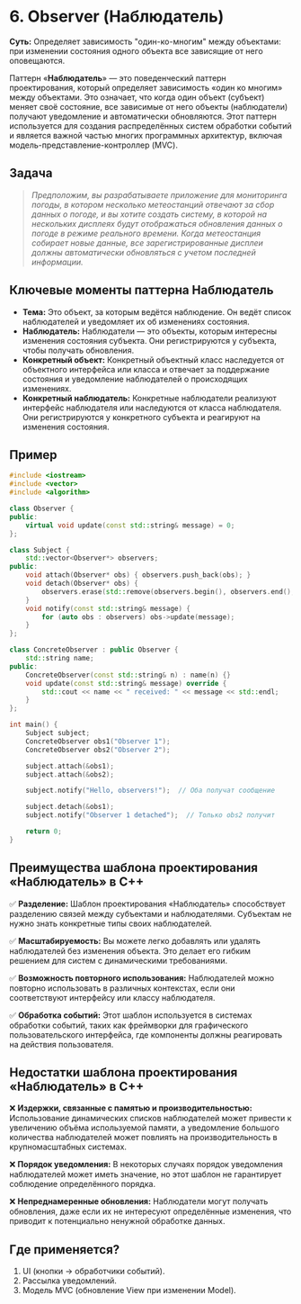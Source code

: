 # 6. Observer (Наблюдатель)
__Суть:__
Определяет зависимость "один-ко-многим" между объектами: при изменении состояния одного объекта все зависящие от него оповещаются.

Паттерн «__Наблюдатель__» — это поведенческий паттерн проектирования, который определяет зависимость «один ко многим» между объектами. Это означает, что когда один объект (субъект) меняет своё состояние, все зависимые от него объекты (наблюдатели) получают уведомление и автоматически обновляются. Этот паттерн используется для создания распределённых систем обработки событий и является важной частью многих программных архитектур, включая модель-представление-контроллер (MVC).

## Задача
>_Предположим, вы разрабатываете приложение для мониторинга погоды, в котором несколько метеостанций отвечают за сбор данных о погоде, и вы хотите создать систему, в которой на нескольких дисплеях будут отображаться обновления данных о погоде в режиме реального времени. Когда метеостанция собирает новые данные, все зарегистрированные дисплеи должны автоматически обновляться с учетом последней информации._

## Ключевые моменты паттерна Наблюдатель
* __Тема:__ Это объект, за которым ведётся наблюдение. Он ведёт список наблюдателей и уведомляет их об изменениях состояния.
* __Наблюдатель:__ Наблюдатели — это объекты, которым интересны изменения состояния субъекта. Они регистрируются у субъекта, чтобы получать обновления.
* __Конкретный объект:__ Конкретный объектный класс наследуется от объектного интерфейса или класса и отвечает за поддержание состояния и уведомление наблюдателей о происходящих изменениях.
* __Конкретный наблюдатель:__ Конкретные наблюдатели реализуют интерфейс наблюдателя или наследуются от класса наблюдателя. Они регистрируются у конкретного субъекта и реагируют на изменения состояния.

## Пример
```c++
#include <iostream>
#include <vector>
#include <algorithm>

class Observer {
public:
    virtual void update(const std::string& message) = 0;
};

class Subject {
    std::vector<Observer*> observers;
public:
    void attach(Observer* obs) { observers.push_back(obs); }
    void detach(Observer* obs) {
        observers.erase(std::remove(observers.begin(), observers.end(), obs), observers.end());
    }
    void notify(const std::string& message) {
        for (auto obs : observers) obs->update(message);
    }
};

class ConcreteObserver : public Observer {
    std::string name;
public:
    ConcreteObserver(const std::string& n) : name(n) {}
    void update(const std::string& message) override {
        std::cout << name << " received: " << message << std::endl;
    }
};

int main() {
    Subject subject;
    ConcreteObserver obs1("Observer 1");
    ConcreteObserver obs2("Observer 2");

    subject.attach(&obs1);
    subject.attach(&obs2);

    subject.notify("Hello, observers!");  // Оба получат сообщение

    subject.detach(&obs1);
    subject.notify("Observer 1 detached");  // Только obs2 получит

    return 0;
}
```

## Преимущества шаблона проектирования «Наблюдатель» в C++
✅ __Разделение:__ Шаблон проектирования «Наблюдатель» способствует разделению связей между субъектами и наблюдателями. Субъектам не нужно знать конкретные типы своих наблюдателей.

✅ __Масштабируемость:__ Вы можете легко добавлять или удалять наблюдателей без изменения объекта. Это делает его гибким решением для систем с динамическими требованиями.

✅ __Возможность повторного использования:__ Наблюдателей можно повторно использовать в различных контекстах, если они соответствуют интерфейсу или классу наблюдателя.

✅ __Обработка событий:__ Этот шаблон используется в системах обработки событий, таких как фреймворки для графического пользовательского интерфейса, где компоненты должны реагировать на действия пользователя.

## Недостатки шаблона проектирования «Наблюдатель» в C++
❌ __Издержки, связанные с памятью и производительностью:__ Использование динамических списков наблюдателей может привести к увеличению объёма используемой памяти, а уведомление большого количества наблюдателей может повлиять на производительность в крупномасштабных системах.

❌ __Порядок уведомления:__ В некоторых случаях порядок уведомления наблюдателей может иметь значение, но этот шаблон не гарантирует соблюдение определённого порядка.

❌ __Непреднамеренные обновления:__ Наблюдатели могут получать обновления, даже если их не интересуют определённые изменения, что приводит к потенциально ненужной обработке данных.

## Где применяется?
1. UI (кнопки → обработчики событий).
2. Рассылка уведомлений.
3. Модель MVC (обновление View при изменении Model).